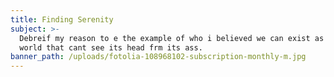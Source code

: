 ```yaml
---
title: Finding Serenity
subject: >-
  Debreif my reason to e the example of who i believed we can exist as in a
  world that cant see its head frm its ass.
banner_path: /uploads/fotolia-108968102-subscription-monthly-m.jpg
---
```


&nbsp;

&nbsp;

&nbsp;

&nbsp;

&nbsp;

&nbsp;